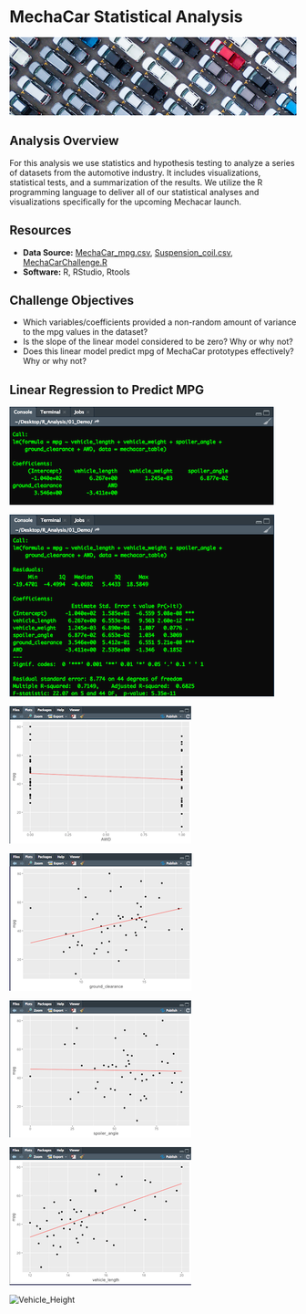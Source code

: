 # MechaCar Statistical Analysis

![R_Analysis](Resources/banner.png)

## Analysis Overview
For this analysis we use statistics and hypothesis testing to analyze a series of datasets from the automotive industry. It includes visualizations, statistical tests, and a summarization of the results. We utilize the R programming language to deliver all of our statistical analyses and visualizations specifically for the upcoming Mechacar launch.

## Resources  
- **Data Source:** [MechaCar_mpg.csv](), [Suspension_coil.csv](), [MechaCarChallenge.R]()
- **Software:** R, RStudio, Rtools

## Challenge Objectives

- Which variables/coefficients provided a non-random amount of variance to the mpg values in the dataset?
- Is the slope of the linear model considered to be zero? Why or why not?
- Does this linear model predict mpg of MechaCar prototypes effectively? Why or why not?


## Linear Regression to Predict MPG



![Linear_Regression_Output_1](Resources/Linear_Regression_1.png)

![Linear_Regression_Output_2](Resources/Linear_Regression_2.png)


![All_Wheel_Drive](Resources/AWD.png)

![Ground_Clearance](Resources/Ground_Clearance.png)

![Spoiler_Angle](Resources/Spoiler_Angle.png)

![Vehicle_Length](Resources/Vehicle_Length.png)

![Vehicle_Height](Resources/Vehicle_Height.png)

